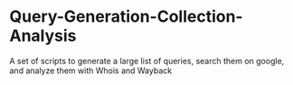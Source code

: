 # Query-Generation-Collection-Analysis
A set of scripts to generate a large list of queries, search them on google, and analyze them with Whois and Wayback 
